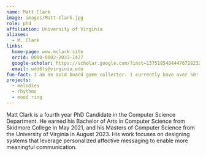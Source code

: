 ```yaml
---
name: Matt Clark
image: images/Matt-Clark.jpg
role: phd
affiliation: University of Virginia
aliases:
  - M. Clark
links:
  home-page: www.mclark.site
  orcid: 0000-0002-2033-1427
  google-scholar: https://scholar.google.com/?inst=13751854044476728232
  email: wdd6ts@virginia.edu
fun-fact: I am an avid board game collector. I currently have over 50!
projects: 
  - melodies
  - rhythms 
  - mood ring
---
```


Matt Clark is a fourth year PhD Candidate in the Computer Science Department. He earned his Bachelor of Arts in Computer Science from Skidmore College in May 2021, and his Masters of Computer Science from the University of Virginia in August 2023. His work focuses on designing systems that leverage personalized affective messaging to enable more meaningful communication. 